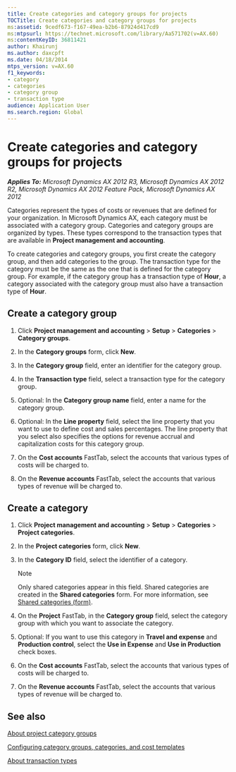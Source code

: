 ```yaml
---
title: Create categories and category groups for projects
TOCTitle: Create categories and category groups for projects
ms:assetid: 9cedf673-f167-49ea-b2b6-87924d417cd9
ms:mtpsurl: https://technet.microsoft.com/library/Aa571702(v=AX.60)
ms:contentKeyID: 36811421
author: Khairunj
ms.author: daxcpft
ms.date: 04/18/2014
mtps_version: v=AX.60
f1_keywords:
- category
- categories
- category group
- transaction type
audience: Application User
ms.search.region: Global
---
```


# Create categories and category groups for projects 


_**Applies To:** Microsoft Dynamics AX 2012 R3, Microsoft Dynamics AX 2012 R2, Microsoft Dynamics AX 2012 Feature Pack, Microsoft Dynamics AX 2012_

Categories represent the types of costs or revenues that are defined for your organization. In Microsoft Dynamics AX, each category must be associated with a category group. Categories and category groups are organized by types. These types correspond to the transaction types that are available in **Project management and accounting**.

To create categories and category groups, you first create the category group, and then add categories to the group. The transaction type for the category must be the same as the one that is defined for the category group. For example, if the category group has a transaction type of **Hour**, a category associated with the category group must also have a transaction type of **Hour**.

## Create a category group

1.  Click **Project management and accounting** \> **Setup** \> **Categories** \> **Category groups**.

2.  In the **Category groups** form, click **New**.

3.  In the **Category group** field, enter an identifier for the category group.

4.  In the **Transaction type** field, select a transaction type for the category group.

5.  Optional: In the **Category group name** field, enter a name for the category group.

6.  Optional: In the **Line property** field, select the line property that you want to use to define cost and sales percentages. The line property that you select also specifies the options for revenue accrual and capitalization costs for this category group.

7.  On the **Cost accounts** FastTab, select the accounts that various types of costs will be charged to.

8.  On the **Revenue accounts** FastTab, select the accounts that various types of revenue will be charged to.

## Create a category

1.  Click **Project management and accounting** \> **Setup** \> **Categories** \> **Project categories**.

2.  In the **Project categories** form, click **New**.

3.  In the **Category ID** field, select the identifier of a category.
    

    > [!NOTE]
    > <P>Only shared categories appear in this field. Shared categories are created in the <STRONG>Shared categories</STRONG> form. For more information, see <A href="https://technet.microsoft.com/library/hh209532(v=ax.60)">Shared categories (form)</A>.</P>



4.  On the **Project** FastTab, in the **Category group** field, select the category group with which you want to associate the category.

5.  Optional: If you want to use this category in **Travel and expense** and **Production control**, select the **Use in Expense** and **Use in Production** check boxes.

6.  On the **Cost accounts** FastTab, select the accounts that various types of costs will be charged to.

7.  On the **Revenue accounts** FastTab, select the accounts that various types of revenue will be charged to.

## See also

[About project category groups](about-project-category-groups.md)

[Configuring category groups, categories, and cost templates](configuring-category-groups-categories-and-cost-templates.md)

[About transaction types](about-transaction-types.md)

  


